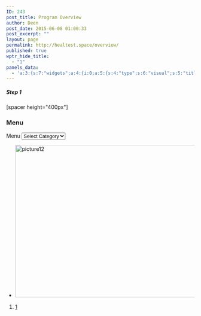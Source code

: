 ```yaml
---
ID: 243
post_title: Program Overview
author: Deen
post_date: 2015-06-08 01:00:33
post_excerpt: ""
layout: page
permalink: http://healtest.space/overview/
published: true
wptr_hide_title:
  - "1"
panels_data:
  - 'a:3:{s:7:"widgets";a:4:{i:0;a:5:{s:4:"type";s:6:"visual";s:5:"title";s:0:"";s:4:"text";s:41:"<h5 style="text-align: left;">Step 1</h5>";s:6:"filter";s:1:"1";s:11:"panels_info";a:6:{s:5:"class";s:30:"WP_Widget_Black_Studio_TinyMCE";s:3:"raw";b:0;s:4:"grid";i:0;s:4:"cell";i:0;s:2:"id";i:0;s:5:"style";a:2:{s:10:"background";s:7:"#897364";s:18:"background_display";s:4:"tile";}}}i:1;a:5:{s:4:"type";s:6:"visual";s:5:"title";s:0:"";s:4:"text";s:30:"<p>[spacer height="400px"]</p>";s:6:"filter";s:1:"1";s:11:"panels_info";a:6:{s:5:"class";s:30:"WP_Widget_Black_Studio_TinyMCE";s:3:"raw";b:0;s:4:"grid";i:0;s:4:"cell";i:1;s:2:"id";i:1;s:5:"style";a:2:{s:27:"background_image_attachment";i:556;s:18:"background_display";s:5:"cover";}}}i:2;a:5:{s:5:"title";s:4:"Menu";s:8:"dropdown";i:1;s:5:"count";i:0;s:12:"hierarchical";i:0;s:11:"panels_info";a:6:{s:5:"class";s:20:"WP_Widget_Categories";s:3:"raw";b:0;s:4:"grid";i:0;s:4:"cell";i:1;s:2:"id";i:2;s:5:"style";a:1:{s:18:"background_display";s:4:"tile";}}}i:3;a:7:{s:6:"frames";a:1:{i:0;a:5:{s:17:"background_videos";a:1:{i:0;a:4:{s:4:"file";s:0:"";s:3:"url";s:0:"";s:6:"format";s:9:"video/mp4";s:6:"height";s:0:"";}}s:16:"background_image";s:0:"";s:21:"background_image_type";s:5:"cover";s:16:"foreground_image";s:3:"556";s:3:"url";s:0:"";}}s:5:"speed";d:800;s:7:"timeout";d:8000;s:13:"nav_color_hex";s:7:"#FFFFFF";s:9:"nav_style";s:4:"thin";s:8:"nav_size";d:25;s:11:"panels_info";a:5:{s:5:"class";s:31:"SiteOrigin_Widget_Slider_Widget";s:4:"grid";i:0;s:4:"cell";i:1;s:2:"id";i:3;s:5:"style";a:2:{s:27:"background_image_attachment";b:0;s:18:"background_display";s:4:"tile";}}}}s:5:"grids";a:1:{i:0;a:2:{s:5:"cells";i:2;s:5:"style";a:2:{s:11:"row_stretch";s:14:"full-stretched";s:18:"background_display";s:6:"center";}}}s:10:"grid_cells";a:2:{i:0;a:2:{s:4:"grid";i:0;s:6:"weight";d:0.378612716763000012321072063059546053409576416015625;}i:1;a:2:{s:4:"grid";i:0;s:6:"weight";d:0.621387283236999987678927936940453946590423583984375;}}}'
---
```

<h5 style="text-align: left;">Step 1</h5>
[spacer height="400px"]
<h3 class="widget-title">Menu</h3>
<label class="screen-reader-text" for="cat">Menu</label>

<select id="cat" class="postform" name="cat">
<option value="-1">Select Category</option>
<option class="level-0" value="1">Uncategorized</option>
</select><script type="text/javascript">// <![CDATA[
(function() {
	var dropdown = document.getElementById( "cat" );
	function onCatChange() {
		if ( dropdown.options[ dropdown.selectedIndex ].value > 0 ) {
			location.href = "http://healtest.space/?cat=" + dropdown.options[ dropdown.selectedIndex ].value;
		}
	}
	dropdown.onchange = onCatChange;
})();
// ]]></script>
<ul class="sow-slider-images" data-settings="{&quot;pagination&quot;:true,&quot;speed&quot;:&quot;800&quot;,&quot;timeout&quot;:&quot;8000&quot;}">
	<li class="sow-slider-image sow-slider-image-cover" style="background-image: url();"><img class="attachment-full" src="http://healtest.space/wp-content/uploads/2015/06/picture12.png" alt="picture12" width="729" height="407" /></li>
</ul>
<ol class="sow-slider-pagination">
	<li><a href="#" data-goto="0">1</a></li>
</ol>
&nbsp;